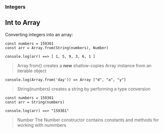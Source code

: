 ### Integers 

## Int to Array 

Converting integers into an array:
```
const numbers = 159361
const arr = Array.from(String(numbers), Number)

console.log(arr) ==> [ 1, 5, 9, 3, 6, 1 ]
```

> Array.from()
creates a **new** shallow-copies Array instance from an iterable object 

```
console.log(Array.from('day')) => Array ["d", "a", "y"] 
```

> String(numbers)
creates a string by performing a type conversion
```
const numbers = 159361
const arr = String(numbers)

console.log(arr) ==> "159361"
```

> Number
The Number constructor contains constants and methods for working with nummbers
